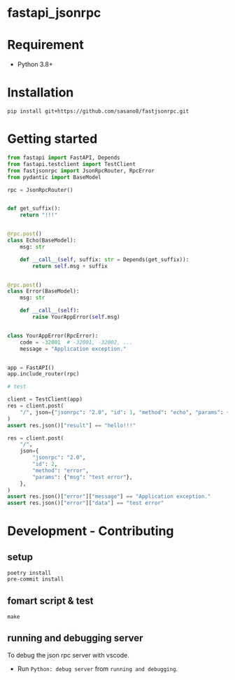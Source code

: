 # fastapi_jsonrpc
<!--
[![Version](https://img.shields.io/pypi/v/asy)](https://pypi.org/project/asy)
[![License: MIT](https://img.shields.io/badge/license-MIT-yellow.svg)](https://opensource.org/licenses/MIT)
-->

# Requirement

- Python 3.8+

# Installation

``` shell
pip install git+https://github.com/sasano8/fastjsonrpc.git
```

# Getting started
``` Python
from fastapi import FastAPI, Depends
from fastapi.testclient import TestClient
from fastjsonrpc import JsonRpcRouter, RpcError
from pydantic import BaseModel

rpc = JsonRpcRouter()


def get_suffix():
    return "!!!"


@rpc.post()
class Echo(BaseModel):
    msg: str

    def __call__(self, suffix: str = Depends(get_suffix)):
        return self.msg + suffix


@rpc.post()
class Error(BaseModel):
    msg: str

    def __call__(self):
        raise YourAppError(self.msg)


class YourAppError(RpcError):
    code = -32001  # -32001, -32002, ...
    message = "Application exception."


app = FastAPI()
app.include_router(rpc)

# test

client = TestClient(app)
res = client.post(
    "/", json={"jsonrpc": "2.0", "id": 1, "method": "echo", "params": {"msg": "hello"}}
)
assert res.json()["result"] == "hello!!!"

res = client.post(
    "/",
    json={
        "jsonrpc": "2.0",
        "id": 2,
        "method": "error",
        "params": {"msg": "test error"},
    },
)
assert res.json()["error"]["message"] == "Application exception."
assert res.json()["error"]["data"] == "test error"
```

# Development - Contributing

## setup

``` shell
poetry install
pre-commit install
```

## fomart script & test

``` shell
make
```

## running and debugging server

To debug the json rpc server with vscode.

- Run `Python: debug server` from `running and debugging`.
